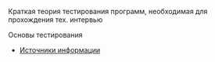 <meta name="google-site-verification" content="wZ7jFu3GEXok3xG01-8W7Y7kqwt2_2gW21x1BYnjqko" />


Краткая теория тестирования программ, необходимая для прохождения тех. интервью

Основы тестирования

* [Источники информации](information-sources.md)

